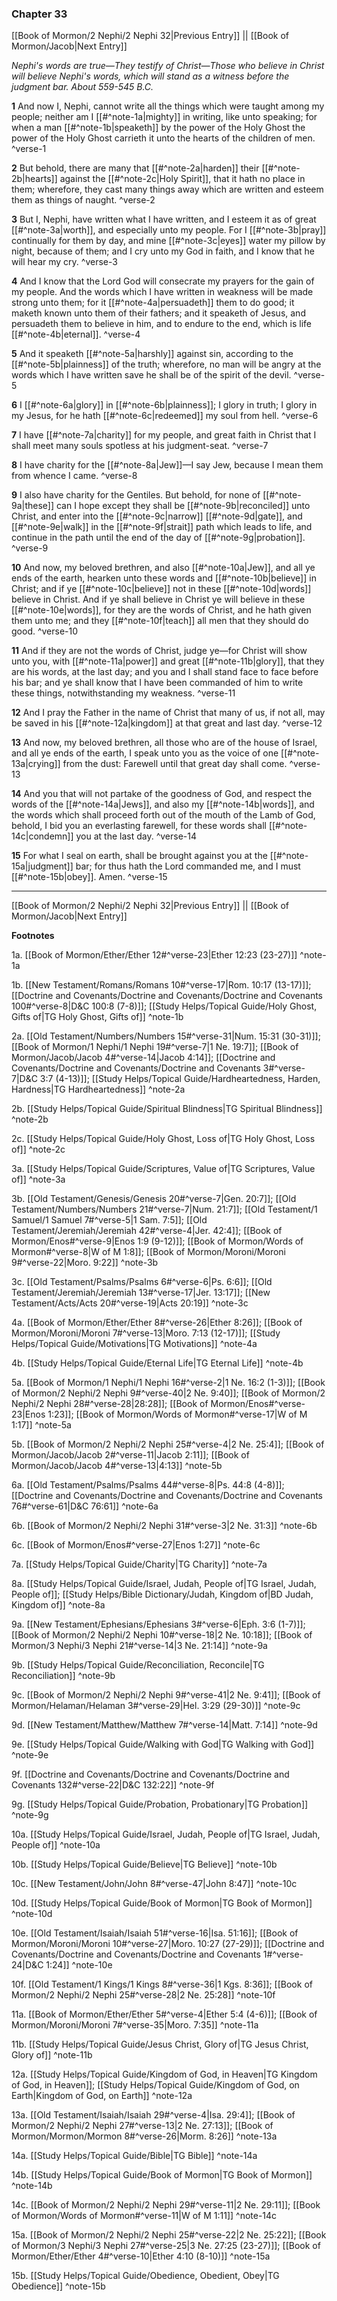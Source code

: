 ### Chapter 33

[[Book of Mormon/2 Nephi/2 Nephi 32|Previous Entry]]  ||  [[Book of Mormon/Jacob|Next Entry]]

*Nephi's words are true—They testify of Christ—Those who believe in Christ will believe Nephi's words, which will stand as a witness before the judgment bar. About 559-545 B.C.*

**1**  And now I, Nephi, cannot write all the things which were taught among my people; neither am I [[#^note-1a|mighty]] in writing, like unto speaking; for when a man [[#^note-1b|speaketh]] by the power of the Holy Ghost the power of the Holy Ghost carrieth it unto the hearts of the children of men. ^verse-1

**2**  But behold, there are many that [[#^note-2a|harden]] their [[#^note-2b|hearts]] against the [[#^note-2c|Holy Spirit]], that it hath no place in them; wherefore, they cast many things away which are written and esteem them as things of naught. ^verse-2

**3**  But I, Nephi, have written what I have written, and I esteem it as of great [[#^note-3a|worth]], and especially unto my people. For I [[#^note-3b|pray]] continually for them by day, and mine [[#^note-3c|eyes]] water my pillow by night, because of them; and I cry unto my God in faith, and I know that he will hear my cry. ^verse-3

**4**  And I know that the Lord God will consecrate my prayers for the gain of my people. And the words which I have written in weakness will be made strong unto them; for it [[#^note-4a|persuadeth]] them to do good; it maketh known unto them of their fathers; and it speaketh of Jesus, and persuadeth them to believe in him, and to endure to the end, which is life [[#^note-4b|eternal]]. ^verse-4

**5**  And it speaketh [[#^note-5a|harshly]] against sin, according to the [[#^note-5b|plainness]] of the truth; wherefore, no man will be angry at the words which I have written save he shall be of the spirit of the devil. ^verse-5

**6**  I [[#^note-6a|glory]] in [[#^note-6b|plainness]]; I glory in truth; I glory in my Jesus, for he hath [[#^note-6c|redeemed]] my soul from hell. ^verse-6

**7**  I have [[#^note-7a|charity]] for my people, and great faith in Christ that I shall meet many souls spotless at his judgment-seat. ^verse-7

**8**  I have charity for the [[#^note-8a|Jew]]—I say Jew, because I mean them from whence I came. ^verse-8

**9**  I also have charity for the Gentiles. But behold, for none of [[#^note-9a|these]] can I hope except they shall be [[#^note-9b|reconciled]] unto Christ, and enter into the [[#^note-9c|narrow]] [[#^note-9d|gate]], and [[#^note-9e|walk]] in the [[#^note-9f|strait]] path which leads to life, and continue in the path until the end of the day of [[#^note-9g|probation]]. ^verse-9

**10**  And now, my beloved brethren, and also [[#^note-10a|Jew]], and all ye ends of the earth, hearken unto these words and [[#^note-10b|believe]] in Christ; and if ye [[#^note-10c|believe]] not in these [[#^note-10d|words]] believe in Christ. And if ye shall believe in Christ ye will believe in these [[#^note-10e|words]], for they are the words of Christ, and he hath given them unto me; and they [[#^note-10f|teach]] all men that they should do good. ^verse-10

**11**  And if they are not the words of Christ, judge ye—for Christ will show unto you, with [[#^note-11a|power]] and great [[#^note-11b|glory]], that they are his words, at the last day; and you and I shall stand face to face before his bar; and ye shall know that I have been commanded of him to write these things, notwithstanding my weakness. ^verse-11

**12**  And I pray the Father in the name of Christ that many of us, if not all, may be saved in his [[#^note-12a|kingdom]] at that great and last day. ^verse-12

**13**  And now, my beloved brethren, all those who are of the house of Israel, and all ye ends of the earth, I speak unto you as the voice of one [[#^note-13a|crying]] from the dust: Farewell until that great day shall come. ^verse-13

**14**  And you that will not partake of the goodness of God, and respect the words of the [[#^note-14a|Jews]], and also my [[#^note-14b|words]], and the words which shall proceed forth out of the mouth of the Lamb of God, behold, I bid you an everlasting farewell, for these words shall [[#^note-14c|condemn]] you at the last day. ^verse-14

**15**  For what I seal on earth, shall be brought against you at the [[#^note-15a|judgment]] bar; for thus hath the Lord commanded me, and I must [[#^note-15b|obey]]. Amen. ^verse-15


---
[[Book of Mormon/2 Nephi/2 Nephi 32|Previous Entry]]  ||  [[Book of Mormon/Jacob|Next Entry]]


**Footnotes**


1a. [[Book of Mormon/Ether/Ether 12#^verse-23|Ether 12:23 (23-27)]] ^note-1a

1b. [[New Testament/Romans/Romans 10#^verse-17|Rom. 10:17 (13-17)]]; [[Doctrine and Covenants/Doctrine and Covenants/Doctrine and Covenants 100#^verse-8|D&C 100:8 (7-8)]]; [[Study Helps/Topical Guide/Holy Ghost, Gifts of|TG Holy Ghost, Gifts of]] ^note-1b

2a. [[Old Testament/Numbers/Numbers 15#^verse-31|Num. 15:31 (30-31)]]; [[Book of Mormon/1 Nephi/1 Nephi 19#^verse-7|1 Ne. 19:7]]; [[Book of Mormon/Jacob/Jacob 4#^verse-14|Jacob 4:14]]; [[Doctrine and Covenants/Doctrine and Covenants/Doctrine and Covenants 3#^verse-7|D&C 3:7 (4-13)]]; [[Study Helps/Topical Guide/Hardheartedness, Harden, Hardness|TG Hardheartedness]] ^note-2a

2b. [[Study Helps/Topical Guide/Spiritual Blindness|TG Spiritual Blindness]] ^note-2b

2c. [[Study Helps/Topical Guide/Holy Ghost, Loss of|TG Holy Ghost, Loss of]] ^note-2c

3a. [[Study Helps/Topical Guide/Scriptures, Value of|TG Scriptures, Value of]] ^note-3a

3b. [[Old Testament/Genesis/Genesis 20#^verse-7|Gen. 20:7]]; [[Old Testament/Numbers/Numbers 21#^verse-7|Num. 21:7]]; [[Old Testament/1 Samuel/1 Samuel 7#^verse-5|1 Sam. 7:5]]; [[Old Testament/Jeremiah/Jeremiah 42#^verse-4|Jer. 42:4]]; [[Book of Mormon/Enos#^verse-9|Enos 1:9 (9-12)]]; [[Book of Mormon/Words of Mormon#^verse-8|W of M 1:8]]; [[Book of Mormon/Moroni/Moroni 9#^verse-22|Moro. 9:22]] ^note-3b

3c. [[Old Testament/Psalms/Psalms 6#^verse-6|Ps. 6:6]]; [[Old Testament/Jeremiah/Jeremiah 13#^verse-17|Jer. 13:17]]; [[New Testament/Acts/Acts 20#^verse-19|Acts 20:19]] ^note-3c

4a. [[Book of Mormon/Ether/Ether 8#^verse-26|Ether 8:26]]; [[Book of Mormon/Moroni/Moroni 7#^verse-13|Moro. 7:13 (12-17)]]; [[Study Helps/Topical Guide/Motivations|TG Motivations]] ^note-4a

4b. [[Study Helps/Topical Guide/Eternal Life|TG Eternal Life]] ^note-4b

5a. [[Book of Mormon/1 Nephi/1 Nephi 16#^verse-2|1 Ne. 16:2 (1-3)]]; [[Book of Mormon/2 Nephi/2 Nephi 9#^verse-40|2 Ne. 9:40]]; [[Book of Mormon/2 Nephi/2 Nephi 28#^verse-28|28:28]]; [[Book of Mormon/Enos#^verse-23|Enos 1:23]]; [[Book of Mormon/Words of Mormon#^verse-17|W of M 1:17]] ^note-5a

5b. [[Book of Mormon/2 Nephi/2 Nephi 25#^verse-4|2 Ne. 25:4]]; [[Book of Mormon/Jacob/Jacob 2#^verse-11|Jacob 2:11]]; [[Book of Mormon/Jacob/Jacob 4#^verse-13|4:13]] ^note-5b

6a. [[Old Testament/Psalms/Psalms 44#^verse-8|Ps. 44:8 (4-8)]]; [[Doctrine and Covenants/Doctrine and Covenants/Doctrine and Covenants 76#^verse-61|D&C 76:61]] ^note-6a

6b. [[Book of Mormon/2 Nephi/2 Nephi 31#^verse-3|2 Ne. 31:3]] ^note-6b

6c. [[Book of Mormon/Enos#^verse-27|Enos 1:27]] ^note-6c

7a. [[Study Helps/Topical Guide/Charity|TG Charity]] ^note-7a

8a. [[Study Helps/Topical Guide/Israel, Judah, People of|TG Israel, Judah, People of]]; [[Study Helps/Bible Dictionary/Judah, Kingdom of|BD Judah, Kingdom of]] ^note-8a

9a. [[New Testament/Ephesians/Ephesians 3#^verse-6|Eph. 3:6 (1-7)]]; [[Book of Mormon/2 Nephi/2 Nephi 10#^verse-18|2 Ne. 10:18]]; [[Book of Mormon/3 Nephi/3 Nephi 21#^verse-14|3 Ne. 21:14]] ^note-9a

9b. [[Study Helps/Topical Guide/Reconciliation, Reconcile|TG Reconciliation]] ^note-9b

9c. [[Book of Mormon/2 Nephi/2 Nephi 9#^verse-41|2 Ne. 9:41]]; [[Book of Mormon/Helaman/Helaman 3#^verse-29|Hel. 3:29 (29-30)]] ^note-9c

9d. [[New Testament/Matthew/Matthew 7#^verse-14|Matt. 7:14]] ^note-9d

9e. [[Study Helps/Topical Guide/Walking with God|TG Walking with God]] ^note-9e

9f. [[Doctrine and Covenants/Doctrine and Covenants/Doctrine and Covenants 132#^verse-22|D&C 132:22]] ^note-9f

9g. [[Study Helps/Topical Guide/Probation, Probationary|TG Probation]] ^note-9g

10a. [[Study Helps/Topical Guide/Israel, Judah, People of|TG Israel, Judah, People of]] ^note-10a

10b. [[Study Helps/Topical Guide/Believe|TG Believe]] ^note-10b

10c. [[New Testament/John/John 8#^verse-47|John 8:47]] ^note-10c

10d. [[Study Helps/Topical Guide/Book of Mormon|TG Book of Mormon]] ^note-10d

10e. [[Old Testament/Isaiah/Isaiah 51#^verse-16|Isa. 51:16]]; [[Book of Mormon/Moroni/Moroni 10#^verse-27|Moro. 10:27 (27-29)]]; [[Doctrine and Covenants/Doctrine and Covenants/Doctrine and Covenants 1#^verse-24|D&C 1:24]] ^note-10e

10f. [[Old Testament/1 Kings/1 Kings 8#^verse-36|1 Kgs. 8:36]]; [[Book of Mormon/2 Nephi/2 Nephi 25#^verse-28|2 Ne. 25:28]] ^note-10f

11a. [[Book of Mormon/Ether/Ether 5#^verse-4|Ether 5:4 (4-6)]]; [[Book of Mormon/Moroni/Moroni 7#^verse-35|Moro. 7:35]] ^note-11a

11b. [[Study Helps/Topical Guide/Jesus Christ, Glory of|TG Jesus Christ, Glory of]] ^note-11b

12a. [[Study Helps/Topical Guide/Kingdom of God, in Heaven|TG Kingdom of God, in Heaven]]; [[Study Helps/Topical Guide/Kingdom of God, on Earth|Kingdom of God, on Earth]] ^note-12a

13a. [[Old Testament/Isaiah/Isaiah 29#^verse-4|Isa. 29:4]]; [[Book of Mormon/2 Nephi/2 Nephi 27#^verse-13|2 Ne. 27:13]]; [[Book of Mormon/Mormon/Mormon 8#^verse-26|Morm. 8:26]] ^note-13a

14a. [[Study Helps/Topical Guide/Bible|TG Bible]] ^note-14a

14b. [[Study Helps/Topical Guide/Book of Mormon|TG Book of Mormon]] ^note-14b

14c. [[Book of Mormon/2 Nephi/2 Nephi 29#^verse-11|2 Ne. 29:11]]; [[Book of Mormon/Words of Mormon#^verse-11|W of M 1:11]] ^note-14c

15a. [[Book of Mormon/2 Nephi/2 Nephi 25#^verse-22|2 Ne. 25:22]]; [[Book of Mormon/3 Nephi/3 Nephi 27#^verse-25|3 Ne. 27:25 (23-27)]]; [[Book of Mormon/Ether/Ether 4#^verse-10|Ether 4:10 (8-10)]] ^note-15a

15b. [[Study Helps/Topical Guide/Obedience, Obedient, Obey|TG Obedience]] ^note-15b